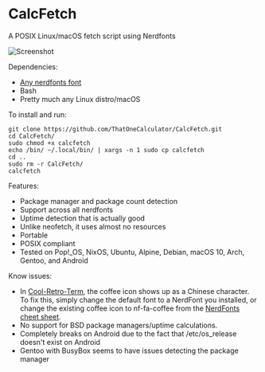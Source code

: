 # CalcFetch
 A POSIX Linux/macOS fetch script using Nerdfonts

![Screenshot](https://i.imgur.com/tlZt1X8.png)

Dependencies:

- [Any nerdfonts font](https://www.nerdfonts.com/font-downloads)
- Bash
- Pretty much any Linux distro/macOS

To install and run:

```shusr/bin/env bash
git clone https://github.com/ThatOneCalculator/CalcFetch.git
cd CalcFetch/
sudo chmod +x calcfetch
echo /bin/ ~/.local/bin/ | xargs -n 1 sudo cp calcfetch
cd ..
sudo rm -r CalcFetch/
calcfetch
```

Features:
- Package manager and package count detection
- Support across all nerdfonts
- Uptime detection that is actually good
- Unlike neofetch, it uses almost no resources
- Portable
- POSIX compliant
- Tested on Pop!_OS, NixOS, Ubuntu, Alpine, Debian, macOS 10, Arch, Gentoo, and Android

Know issues:

- In [Cool-Retro-Term](https://github.com/Swordfish90/cool-retro-term), the coffee icon shows up as a Chinese character. To fix this, simply change the default font to a NerdFont you installed, or change the existing coffee icon to nf-fa-coffee from the [NerdFonts cheet sheet](https://www.nerdfonts.com/cheat-sheet).
- No support for BSD package managers/uptime calculations.
- Completely breaks on Android due to the fact that /etc/os_release doesn't exist on Android
- Gentoo with BusyBox seems to have issues detecting the package manager
